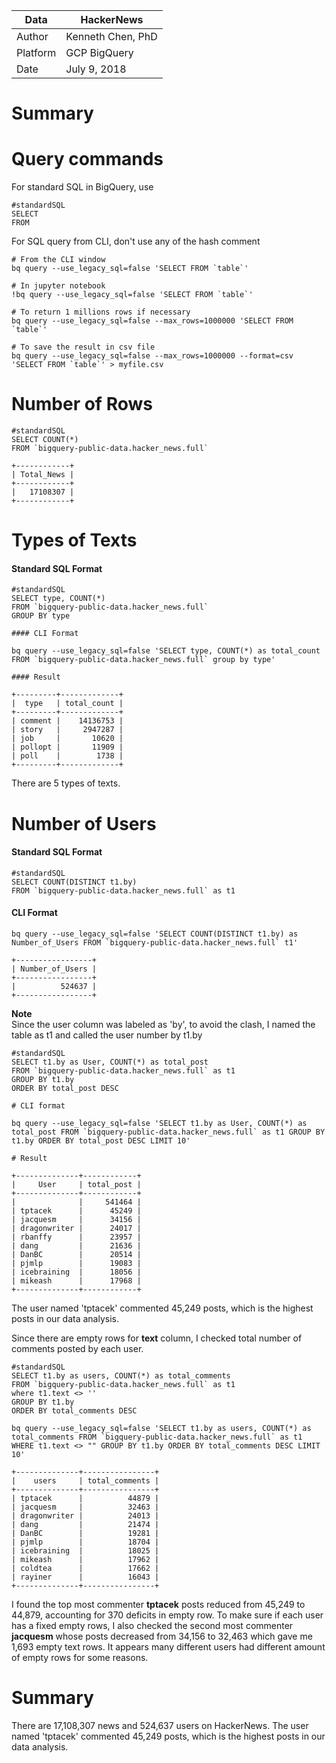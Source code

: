 |Data | HackerNews |
|---------|-------------|
|Author | Kenneth Chen, PhD|
|Platform | GCP BigQuery |
|Date | July 9, 2018 |

# Summary

# Query commands
For standard SQL in BigQuery, use 
```
#standardSQL
SELECT
FROM
```

For SQL query from CLI, don't use any of the hash comment
```
# From the CLI window
bq query --use_legacy_sql=false 'SELECT FROM `table`'

# In jupyter notebook
!bq query --use_legacy_sql=false 'SELECT FROM `table`'

# To return 1 millions rows if necessary 
bq query --use_legacy_sql=false --max_rows=1000000 'SELECT FROM `table`' 

# To save the result in csv file
bq query --use_legacy_sql=false --max_rows=1000000 --format=csv 'SELECT FROM `table`' > myfile.csv
```


# Number of Rows
```
#standardSQL
SELECT COUNT(*)
FROM `bigquery-public-data.hacker_news.full` 
```

```
+------------+
| Total_News |
+------------+
|   17108307 |
+------------+
```

# Types of Texts
#### Standard SQL Format  
```
#standardSQL  
SELECT type, COUNT(*)  
FROM `bigquery-public-data.hacker_news.full`   
GROUP BY type  

#### CLI Format  

bq query --use_legacy_sql=false 'SELECT type, COUNT(*) as total_count FROM `bigquery-public-data.hacker_news.full` group by type'

#### Result 

+---------+-------------+
|  type   | total_count |
+---------+-------------+
| comment |    14136753 |
| story   |     2947287 |
| job     |       10620 |
| pollopt |       11909 |
| poll    |        1738 |
+---------+-------------+
```
There are 5 types of texts.  

# Number of Users
#### Standard SQL Format  
```
#standardSQL
SELECT COUNT(DISTINCT t1.by)
FROM `bigquery-public-data.hacker_news.full` as t1
```

#### CLI Format  
```
bq query --use_legacy_sql=false 'SELECT COUNT(DISTINCT t1.by) as Number_of_Users FROM `bigquery-public-data.hacker_news.full` t1'
```

```
+-----------------+
| Number_of_Users |
+-----------------+
|          524637 |
+-----------------+
```

**Note**  
Since the user column was labeled as 'by', to avoid the clash, I named the table as t1 and called the user number by t1.by

```
#standardSQL
SELECT t1.by as User, COUNT(*) as total_post
FROM `bigquery-public-data.hacker_news.full` as t1 
GROUP BY t1.by
ORDER BY total_post DESC

# CLI format

bq query --use_legacy_sql=false 'SELECT t1.by as User, COUNT(*) as total_post FROM `bigquery-public-data.hacker_news.full` as t1 GROUP BY t1.by ORDER BY total_post DESC LIMIT 10'

# Result

+--------------+------------+
|     User     | total_post |
+--------------+------------+
|              |     541464 |
| tptacek      |      45249 |
| jacquesm     |      34156 |
| dragonwriter |      24017 |
| rbanffy      |      23957 |
| dang         |      21636 |
| DanBC        |      20514 |
| pjmlp        |      19083 |
| icebraining  |      18056 |
| mikeash      |      17968 |
+--------------+------------+
```
The user named 'tptacek' commented 45,249 posts, which is the highest posts in our data analysis. 

Since there are empty rows for **text** column, I checked total number of comments posted by each user. 

```
#standardSQL
SELECT t1.by as users, COUNT(*) as total_comments
FROM `bigquery-public-data.hacker_news.full` as t1 
where t1.text <> ''
GROUP BY t1.by
ORDER BY total_comments DESC

bq query --use_legacy_sql=false 'SELECT t1.by as users, COUNT(*) as total_comments FROM `bigquery-public-data.hacker_news.full` as t1 WHERE t1.text <> "" GROUP BY t1.by ORDER BY total_comments DESC LIMIT 10'

+--------------+----------------+
|    users     | total_comments |
+--------------+----------------+
| tptacek      |          44879 |
| jacquesm     |          32463 |
| dragonwriter |          24013 |
| dang         |          21474 |
| DanBC        |          19281 |
| pjmlp        |          18704 |
| icebraining  |          18025 |
| mikeash      |          17962 |
| coldtea      |          17662 |
| rayiner      |          16043 |
+--------------+----------------+
```
I found the top most commenter **tptacek** posts reduced from 45,249 to 44,879, accounting for 370 deficits in empty row. To make sure if each user has a fixed empty rows, I also checked the second most commenter **jacquesm** whose posts decreased from 34,156 to 32,463 which gave me 1,693 empty text rows. It appears many different users had different amount of empty rows for some reasons. 

# Summary
There are 17,108,307 news and 524,637 users on HackerNews. The user named 'tptacek' commented 45,249 posts, which is the highest posts in our data analysis.

